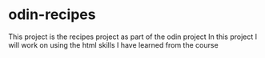 # odin-recipes
This project is the recipes project as part of the odin project
In this project I will work on using the html skills I have learned from the course